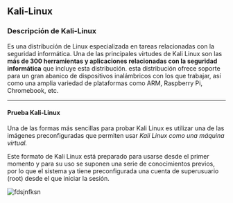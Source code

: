 ## Kali-Linux
### Descripción de Kali-Linux
Es una distribución de Linux especializada en tareas relacionadas con la seguridad informática.
Una de las principales virtudes de Kali Linux son las **más de 300 herramientas y aplicaciones relacionadas con la seguridad informática** que incluye esta distribución.
esta distribución ofrece soporte para un gran abanico de dispositivos inalámbricos con los que trabajar, así como una amplia variedad de plataformas como ARM, Raspberry Pi, Chromebook, etc.

- - -

#### Prueba Kali-Linux
Una de las formas más sencillas para probar Kali Linux es utilizar una de las imágenes preconfiguradas que permiten usar *Kali Linux como una máquina virtual.*

Este formato de Kali Linux está preparado para usarse desde el primer momento y para su uso se suponen una serie de conocimientos previos, por lo que el sistema ya tiene preconfigurada una cuenta de superusuario (root) desde el que iniciar la sesión.

![fdsjnfksn](https://fimgs.net/mdimg/perfume/375x500.275.jpg)
